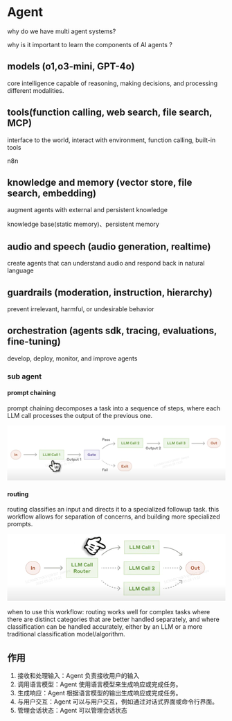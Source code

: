 # Agent

why do we have multi agent systems?

why is it important to learn the components of AI agents ?

## models (o1,o3-mini, GPT-4o)

core intelligence capable of reasoning, making decisions, and processing different modalities.

## tools(function calling, web search, file search, MCP)

interface to the world, interact with environment, function calling, built-in tools

n8n

## knowledge and memory (vector store, file search, embedding)

augment agents with external and persistent knowledge

knowledge base(static memory)、persistent memory

## audio and speech (audio generation, realtime)

create agents that can understand audio and respond back in natural language

## guardrails (moderation, instruction, hierarchy)

prevent irrelevant, harmful, or undesirable behavior

## orchestration (agents sdk, tracing, evaluations, fine-tuning)

develop, deploy, monitor, and improve agents

### sub agent

#### prompt chaining

prompt chaining decomposes a task into a sequence of steps, where each LLM call processes the output of the previous one.

![alt text](image-4.png)

#### routing

routing classifies an input and directs it to a specialized followup task. this workflow allows for separation of concerns, and building more specialized prompts.

![alt text](image-5.png)

when to use this workflow: routing works well for complex tasks where there are distinct categories that are better handled separately, and where classification can be handled accurately, either by an LLM or a more traditional classification model/algorithm.

## 作用

1. 接收和处理输入：Agent 负责接收用户的输入
2. 调用语言模型：Agent 使用语言模型来生成响应或完成任务。
3. 生成响应：Agent 根据语言模型的输出生成响应或完成任务。
4. 与用户交互：Agent 可以与用户交互，例如通过对话式界面或命令行界面。
5. 管理会话状态：Agent 可以管理会话状态
